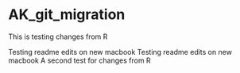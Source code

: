 # AK_git_migration

This is testing changes from R

Testing readme edits on new macbook
Testing readme edits on new macbook
A second test for changes from R
